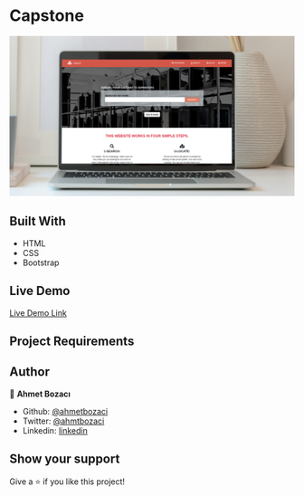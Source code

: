 # Capstone

> 

![screenshot](assets/images/screenshot.png)

## Built With

- HTML
- CSS
- Bootstrap

## Live Demo

[Live Demo Link]()

## Project Requirements


## Author

👤 **Ahmet Bozacı**

- Github: [@ahmetbozaci ](https://github.com/ahmetbozaci)
- Twitter: [@ahmtbozaci](https://twitter.com/ahmtbozaci)
- Linkedin: [linkedin](https://www.linkedin.com/in/ahmetbozaci/)


## Show your support

Give a ⭐️ if you like this project!
